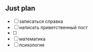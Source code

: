 ## Just plan
- [ ] записаться справка
- [ ] написать приветственный пост
- [ ] 
- [ ] математика
- [ ] психология
